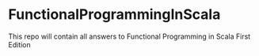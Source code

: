 # FunctionalProgrammingInScala
This repo will contain all answers to Functional Programming in Scala First Edition
